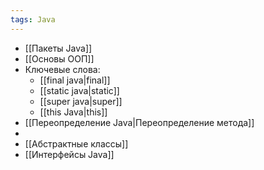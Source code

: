 ```yaml
---
tags: Java 
---
```

- [[Пакеты Java]]
- [[Основы ООП]]
- Ключевые слова:
	- [[final java|final]]
	- [[static java|static]]
	- [[super java|super]]
	- [[this Java|this]]
- [[Переопределение Java|Переопределение метода]]
- 
- [[Абстрактные классы]] 
- [[Интерфейсы Java]]
